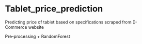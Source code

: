 # Tablet_price_prediction

Predicting price of tablet based on specifications scraped from E-Commerce website

Pre-processing + RandomForest
